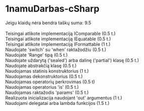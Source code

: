 # 1namuDarbas-cSharp

Jeigu klaidų nėra bendra taškų suma: 9.5<br/>
<br/>
Teisingai atlikote implementaciją IComparable<T> (0.5 t.)<br/>
Teisingai atlikote implementaciją IEquatable<T> (0.5 t.)<br/>
Teisingai atlikote implementaciją IFormattable (1 t.)<br/>
Naudojate 'switch' su 'when' raktažodžiu (0.5 t.)<br/>
Naudojate 'Range' tipą (0.5 t.)<br/>
Naudojate uždarytą ('sealed') arba dalinę ('partial') klasę (0.5 t.)<br/>
Naudojate abstrakčią klasę (0.5 t.)<br/>
Naudojamas statinis konstruktorius (1 t.)<br/>
Naudojamas dekonstruktorius (0.5 t.) <br/>
Naudojamas operatorių perkrovimas (0.5 t)<br/>
Naudojamas operatorius 'is' (0.5 t.)<br/>
Naudojamas raktažodis 'params' (0.5 t.)<br/>
Realizuota inicializacija naudojant 'out' argumentus (1 t.)<br/>
Naudojami delegatai arba lambda funkcijos (1.5 t.)<br/>
